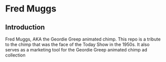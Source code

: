 # Fred Muggs

## Introduction

Fred Muggs, AKA the Geordie Greep animated chimp. This repo is a tribute to the chimp that was the face of the Today Show in the 1950s. It also serves as a marketing tool for the Geordie Greep animated chimp ad collection
